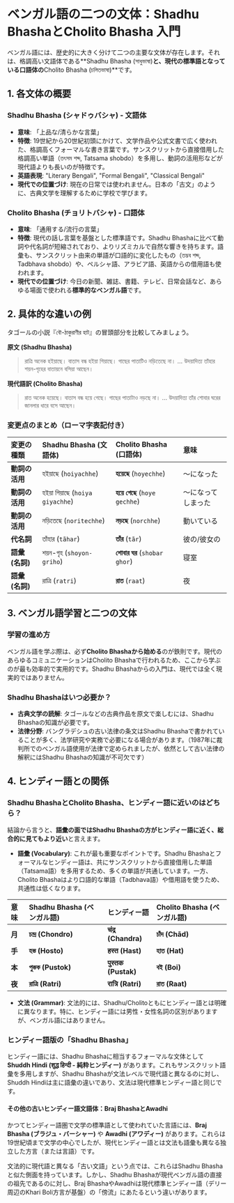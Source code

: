# ベンガル語の二つの文体：Shadhu BhashaとCholito Bhasha 入門

ベンガル語には、歴史的に大きく分けて二つの主要な文体が存在します。それは、格調高い文語体である**Shadhu Bhasha (সাধুভাষা)**と、現代の標準語となっている口語体の**Cholito Bhasha (চলিতভাষা)**です。

## 1. 各文体の概要

### Shadhu Bhasha (シャドゥバシャ) - 文語体

- **意味**: 「上品な/清らかな言葉」
- **特徴**: 19世紀から20世紀初頭にかけて、文学作品や公式文書で広く使われた、格調高くフォーマルな書き言葉です。サンスクリットから直接借用した格調高い単語（তৎসম শব্দ, Tatsama shobdo）を多用し、動詞の活用形などが現代語よりも長いのが特徴です。
- **英語表現**: "Literary Bengali", "Formal Bengali", "Classical Bengali"
- **現代での位置づけ**: 現在の日常では使われません。日本の「古文」のように、古典文学を理解するために学校で学びます。

### Cholito Bhasha (チョリトバシャ) - 口語体

- **意味**: 「通用する/流行の言葉」
- **特徴**: 現代の話し言葉を基盤とした標準語です。Shadhu Bhashaに比べて動詞や代名詞が短縮されており、よりリズミカルで自然な響きを持ちます。語彙も、サンスクリット由来の単語が口語的に変化したもの（তদ্ভব শব্দ, Tadbhava shobdo）や、ペルシャ語、アラビア語、英語からの借用語も使われます。
- **現代での位置づけ**: 今日の新聞、雑誌、書籍、テレビ、日常会話など、あらゆる場面で使われる**標準的なベンガル語**です。

## 2. 具体的な違いの例

タゴールの小説『বৌ-ঠাকুরাণীর হাট』の冒頭部分を比較してみましょう。

**原文 (Shadhu Bhasha)**
> রাত্রি অনেক হইয়াছে। বাতাস বন্ধ হইয়া গিয়াছে। গাছের পাতাটিও নড়িতেছে না। ... উদয়াদিত্য তাঁহার শয়ন-গৃহের বাতায়নে বসিয়া আছেন।

**現代語訳 (Cholito Bhasha)**
> রাত অনেক হয়েছে। বাতাস বন্ধ হয়ে গেছে। গাছের পাতাটাও নড়ছে না। ... উদয়াদিত্য তাঁর শোবার ঘরের জানলার ধারে বসে আছেন।

### 変更点のまとめ（ローマ字表記付き）

| 変更の種類 | Shadhu Bhasha (文語体) | Cholito Bhasha (口語体) | 意味 |
| :--- | :--- | :--- | :--- |
| **動詞の活用** | হইয়াছে (`hoiyachhe`) | **হয়েছে** (`hoyechhe`) | 〜になった |
| **動詞の活用** | হইয়া গিয়াছে (`hoiya giyachhe`) | **হয়ে গেছে** (`hoye gechhe`) | 〜になってしまった |
| **動詞の活用** | নড়িতেছে (`noritechhe`) | **নড়ছে** (`norchhe`) | 動いている |
| **代名詞** | তাঁহার (`tãhar`) | **তাঁর** (`tãr`) | 彼の/彼女の |
| **語彙 (名詞)** | শয়ন-গৃহ (`shoyon-griho`) | **শোবার ঘর** (`shobar ghor`) | 寝室 |
| **語彙 (名詞)** | রাত্রি (`ratri`) | **রাত** (`raat`) | 夜 |

## 3. ベンガル語学習と二つの文体

### 学習の進め方
ベンガル語を学ぶ際は、必ず**Cholito Bhashaから始める**のが鉄則です。現代のあらゆるコミュニケーションはCholito Bhashaで行われるため、ここから学ぶのが最も効率的で実用的です。Shadhu Bhashaからの入門は、現代では全く現実的ではありません。

### Shadhu Bhashaはいつ必要か？
- **古典文学の読解**: タゴールなどの古典作品を原文で楽しむには、Shadhu Bhashaの知識が必要です。
- **法律分野**: バングラデシュの古い法律の条文はShadhu Bhashaで書かれていることが多く、法学研究や実務で必要になる場合があります。（1987年に裁判所でのベンガル語使用が法律で定められましたが、依然として古い法律の解釈にはShadhu Bhashaの知識が不可欠です）

## 4. ヒンディー語との関係

### Shadhu BhashaとCholito Bhasha、ヒンディー語に近いのはどちら？

結論から言うと、**語彙の面ではShadhu Bhashaの方がヒンディー語に近く、総合的に見てもより近い**と言えます。

- **語彙 (Vocabulary)**: これが最も重要なポイントです。Shadhu Bhashaとフォーマルなヒンディー語は、共にサンスクリットから直接借用した単語（Tatsama語）を多用するため、多くの単語が共通しています。一方、Cholito Bhashaはより口語的な単語（Tadbhava語）や借用語を使うため、共通性は低くなります。

| 意味 | Shadhu Bhasha (ベンガル語) | ヒンディー語 | Cholito Bhasha (ベンガル語) |
| :--- | :--- | :--- | :--- |
| **月** | **চন্দ্র (Chondro)** | **चंद्र (Chandra)** | **চাঁদ (Chãd)** |
| **手** | **হস্ত (Hosto)** | **हस्त (Hast)** | **হাত (Hat)** |
| **本** | **পুস্তক (Pustok)** | **पुस्तक (Pustak)** | **বই (Boi)** |
| **夜** | **রাত্রি (Ratri)** | **रात्रि (Ratri)** | **রাত (Raat)** |

- **文法 (Grammar)**: 文法的には、Shadhu/Cholitoともにヒンディー語とは明確に異なります。特に、ヒンディー語には男性・女性名詞の区別がありますが、ベンガル語にはありません。

### ヒンディー語版の「Shadhu Bhasha」
ヒンディー語には、Shadhu Bhashaに相当するフォーマルな文体として**Shuddh Hindi (शुद्ध हिन्दी - 純粋ヒンディー)** があります。これもサンスクリット語彙を多用しますが、Shadhu Bhashaが文法レベルで現代語と異なるのに対し、Shuddh Hindiは主に語彙の違いであり、文法は現代標準ヒンディー語と同じです。

#### その他の古いヒンディー語文語体：Braj BhashaとAwadhi
かつてヒンディー語圏で文学の標準語として使われていた言語には、**Braj Bhasha (ブラジュ・バーシャー)** や **Awadhi (アワディー)** があります。これらは19世紀頃まで文学の中心でしたが、現代ヒンディー語とは文法も語彙も異なる独立した方言（または言語）です。

文法的に現代語と異なる「古い文語」という点では、これらはShadhu Bhashaと似た側面を持っています。しかし、Shadhu Bhashaが現代ベンガル語の直接の祖先であるのに対し、Braj BhashaやAwadhiは現代標準ヒンディー語（デリー周辺のKhari Boli方言が基盤）の「傍流」にあたるという違いがあります。

